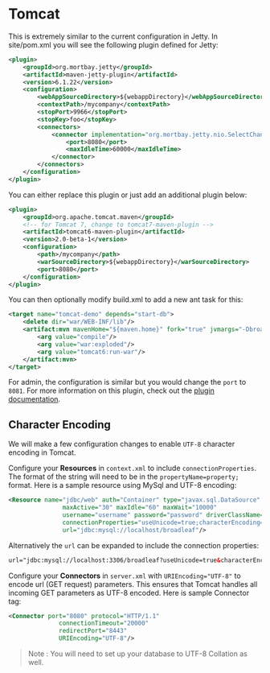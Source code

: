 # Tomcat

This is extremely similar to the current configuration in Jetty. In site/pom.xml you will see the following plugin defined for Jetty:

```xml
<plugin>
    <groupId>org.mortbay.jetty</groupId>
    <artifactId>maven-jetty-plugin</artifactId>
    <version>6.1.22</version>
    <configuration>
        <webAppSourceDirectory>${webappDirectory}</webAppSourceDirectory>
        <contextPath>/mycompany</contextPath>
        <stopPort>9966</stopPort>
        <stopKey>foo</stopKey>
        <connectors>
            <connector implementation="org.mortbay.jetty.nio.SelectChannelConnector">
                <port>8080</port>
                <maxIdleTime>60000</maxIdleTime>
            </connector>
        </connectors>
    </configuration>
</plugin>
```

You can either replace this plugin or just add an additional plugin below:

```xml
<plugin>
    <groupId>org.apache.tomcat.maven</groupId>
    <!-- for Tomcat 7, change to tomcat7-maven-plugin -->
    <artifactId>tomcat6-maven-plugin</artifactId>
    <version>2.0-beta-1</version>
    <configuration>
        <path>/mycompany</path>
        <warSourceDirectory>${webappDirectory}</warSourceDirectory>
        <port>8080</port>
    </configuration>
</plugin>
```

You can then optionally modify build.xml to add a new ant task for this:

```xml
<target name="tomcat-demo" depends="start-db">
    <delete dir="war/WEB-INF/lib"/>
    <artifact:mvn mavenHome="${maven.home}" fork="true" jvmargs="-DbroadleafCoreDirectory=${broadleafCoreDirectory} -DbroadleafWorkspaceDirectory=${broadleafWorkspaceDirectory} -XX:MaxPermSize=256M -Xmx512M">
        <arg value="compile"/>
        <arg value="war:exploded"/>
        <arg value="tomcat6:run-war"/>
    </artifact:mvn>
</target>
```

For admin, the configuration is similar but you would change the ```port``` to ```8081```. For more information on this plugin, check out the [plugin documentation](http://tomcat.apache.org/maven-plugin-2.0-SNAPSHOT/run-mojo-features.html).

## Character Encoding

We will make a few configuration changes to enable `UTF-8` character encoding in Tomcat. 

Configure your **Resources** in `context.xml` to include `connectionProperties`. The format of the string will need to be in the `propertyName=property;` format. Here is a sample resource using MySql and UTF-8 encoding:

```xml
<Resource name="jdbc/web" auth="Container" type="javax.sql.DataSource"
               maxActive="30" maxIdle="60" maxWait="10000"
               username="username" password="password" driverClassName="com.mysql.jdbc.Driver"
               connectionProperties="useUnicode=true;characterEncoding=utf8;"
               url="jdbc:mysql://localhost/broadleaf"/>
```

Alternatively the `url` can be expanded to include the connection properties:

```xml
url="jdbc:mysql://localhost:3306/broadleaf?useUnicode=true&characterEncoding=utf8"
```

Configure your **Connectors** in `server.xml` with `URIEncoding="UTF-8"` to encode url (GET request) parameters. This ensures that Tomcat handles all incoming GET parameters as UTF-8 encoded. Here is sample Connector tag:

```xml
<Connector port="8080" protocol="HTTP/1.1"
              connectionTimeout="20000"
              redirectPort="8443" 
              URIEncoding="UTF-8"/>
```

> Note : You will need to set up your database to UTF-8 Collation as well.